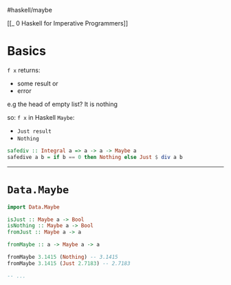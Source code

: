 #haskell/maybe 

[[_ 0 Haskell for Imperative Programmers]]


# Basics
`f x`  returns:
- some result or
- error 

e.g the head of empty list? It is nothing

so:
`f x` in Haskell `Maybe`:
- `Just result`
- `Nothing`

```haskell
safediv :: Integral a => a -> a -> Maybe a
safedive a b = if b == 0 then Nothing else Just $ div a b
```

---
# `Data.Maybe`
```haskell
import Data.Maybe

isJust :: Maybe a -> Bool
isNothing :: Maybe a -> Bool 
fromJust :: Maybe a -> a

fromMaybe :: a -> Maybe a -> a

fromMaybe 3.1415 (Nothing) -- 3.1415
fromMaybe 3.1415 (Just 2.7183) -- 2.7183

-- ...
```











